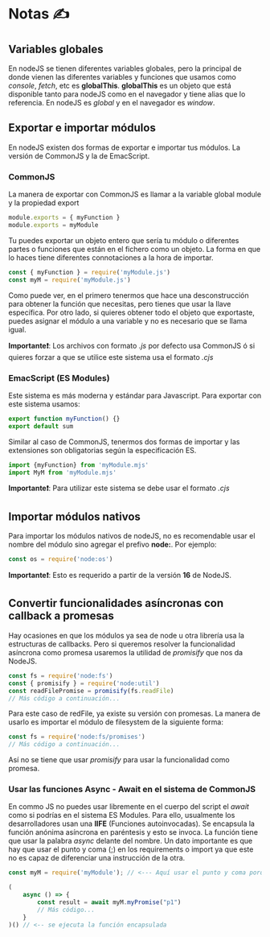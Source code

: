 # Notas ✍️

## Variables globales

En nodeJS se tienen diferentes variables globales, pero la principal de donde vienen las diferentes variables y funciones que usamos como *console*, *fetch*, etc es **globalThis**.
**globalThis** es un objeto que está disponible tanto para nodeJS como en el navegador y tiene alias que lo referencia. En nodeJS es *global* y en el navegador es *window*.

## Exportar e importar módulos
En nodeJS existen dos formas de exportar e importar tus módulos. La versión de CommonJS y la de EmacScript.
### CommonJS
La manera de exportar con CommonJS es llamar a la variable global module y la propiedad export
```js
module.exports = { myFunction }
module.exports = myModule
```
Tu puedes exportar un objeto entero que sería tu módulo o diferentes partes o funciones que están en el fichero como un objeto. La forma en que lo haces tiene diferentes connotaciones a la hora de importar.
```js
const { myFunction } = require('myModule.js')
const myM = require('myModule.js')
```
Como puede ver, en el primero tenermos que hace una desconstrucción para obtener la función que necesitas, pero tienes que usar la llave específica. Por otro lado, si quieres obtener todo el objeto que exportaste, puedes asignar el módulo a una variable y no es necesario que se llama igual.

**Importante❗**: Los archivos con formato *.js* por defecto usa CommonJS ó si quieres forzar a que se utilice este sistema usa el formato *.cjs*

### EmacScript (ES Modules)
Este sistema es más moderna y estándar para Javascript. Para exportar con este sistema usamos:
```js
export function myFunction() {}
export default sum
```
Similar al caso de CommonJS, tenermos dos formas de importar y las extensiones son obligatorias según la especificación ES.
```js
import {myFunction} from 'myModule.mjs'
import MyM from 'myModule.mjs'
```
**Importante❗**: Para utilizar este sistema se debe usar el formato *.cjs*

## Importar módulos nativos
Para importar los módulos nativos de nodeJS, no es recomendable usar el nombre del módulo sino agregar el prefivo **node:**.
Por ejemplo:
```js
const os = require('node:os')
```
**Importante❗**: Esto es requerido a partir de la versión **16** de NodeJS.

## Convertir funcionalidades asíncronas con callback a promesas
Hay ocasiones en que los módulos ya sea de node u otra librería usa la estructuras de callbacks. Pero si queremos resolver la funcionalidad asíncrona como promesa usaremos la utilidad de *promisify* que nos da NodeJS.
```js
const fs = require('node:fs')
const { promisify } = require('node:util')
const readFilePromise = promisify(fs.readFile)
// Más código a continuación...
```
Para este caso de redFile, ya existe su versión con promesas. La manera de usarlo es importar el módulo de filesystem de la siguiente forma:
```js
const fs = require('node:fs/promises')
// Más código a continuación...
```
Así no se tiene que usar *promisify* para usar la funcionalidad como promesa.

### Usar las funciones Async - Await en el sistema de CommonJS
En commo JS no puedes usar libremente en el cuerpo del script el *await* como si podrías en el sistema ES Modules. Para ello, usualmente los desarrolladores usan una **IIFE** (Funciones autoinvocadas). Se encapsula la función anónima asíncrona en paréntesis y esto se invoca. La función tiene que usar la palabra *async* delante del nombre.
Un dato importante es que hay que usar el punto y coma (;) en los requirements o import ya que este no es capaz de diferenciar una instrucción de la otra.
```js
const myM = require('myModule'); // <--- Aquí usar el punto y coma porque viene un paréntesis

(
    async () => {
        const result = await myM.myPromise("p1")
        // Más código...
    }
)() // <-- se ejecuta la función encapsulada
```
